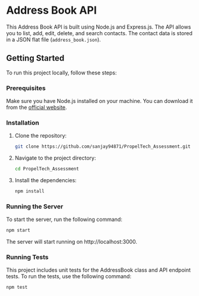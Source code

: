 # Address Book API

This Address Book API is built using Node.js and Express.js. The API allows you to list, add, edit, delete, and search contacts. The contact data is stored in a JSON flat file (`address_book.json`).

## Getting Started

To run this project locally, follow these steps:

### Prerequisites

Make sure you have Node.js installed on your machine. You can download it from the [official website](https://nodejs.org/).

### Installation

1. Clone the repository:
    ```bash
    git clone https://github.com/sanjay94871/PropelTech_Assessment.git
    ```
2. Navigate to the project directory:
    ```bash
    cd PropelTech_Assessment
    ```
3. Install the dependencies:
    ```bash
    npm install
    ```

### Running the Server

To start the server, run the following command:
```bash
npm start
```
The server will start running on http://localhost:3000.

### Running Tests 
This project includes unit tests for the AddressBook class and API endpoint tests. To run the tests, use the following command:
```bash
npm test
```
